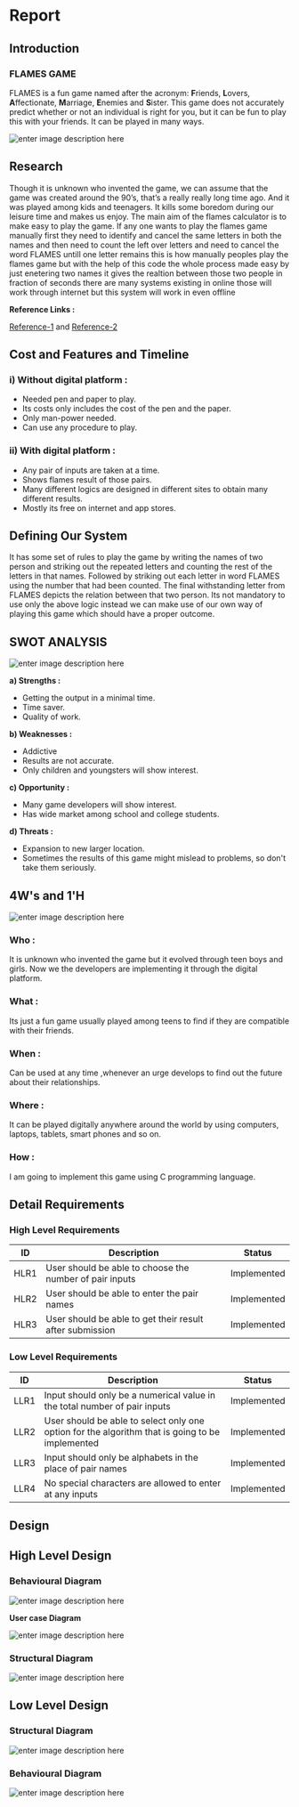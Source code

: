 
# Report
## Introduction
### FLAMES GAME

FLAMES is a fun game named after the acronym: 
**F**riends, **L**overs, **A**ffectionate, **M**arriage, **E**nemies and **S**ister.
This game does not accurately predict whether or not an individual is right for you, but it can be fun to play this with your friends.
It can be played in many ways.

![enter image description here](https://media.geeksforgeeks.org/wp-content/uploads/20210119130038/Screenshot264.png)

## Research
Though it is unknown who invented the game, we can assume that the game was created around the 90’s, that’s a really really long time ago. And it was played among kids and teenagers. It kills some boredom during our leisure time and makes us enjoy.
The main aim of the flames calculator is to make easy to play the game. If any one wants to play the flames game manually first they need to identify and cancel the same letters in both the names and then need to count the left over letters and need to cancel the word FLAMES untill one letter remains this is how manually peoples play the flames game but with the help of this code the whole process made easy by just enetering two names it gives the realtion between those two people in fraction of seconds
there are many systems existing in online those will work through internet but this system will work in even offline

**Reference Links :**

[Reference-1](https://www.kudadam.com/blog/the-flames-game)
and
[Reference-2](https://www.wikihow.com/Play-%22Flame%22)

## Cost and Features and Timeline
### i) Without digital platform :
 - Needed pen and paper to play.
 - Its costs only includes the cost of the pen and the paper. 
 - Only man-power needed.
 - Can use any procedure to play.
### ii) With digital platform :
 - Any pair of inputs are taken at a time.
 - Shows flames result of those pairs.
 - Many different logics are designed in different sites to obtain many different results.
 - Mostly its free on internet and app stores.
## Defining Our System
It has some set of rules to play the game by writing the names of two person and striking out the repeated letters and counting the rest of the letters in that names. Followed by striking out each letter in word FLAMES using the number that had been counted. The final withstanding letter from FLAMES depicts the relation between that two person. 
Its not mandatory to use only the above logic instead we can make use of our own way of playing this game which should have a proper outcome.

## SWOT ANALYSIS
![enter image description here](https://www.rhythmsystems.com/hs-fs/hubfs/iStock-1134293632.jpg?width=325&name=iStock-1134293632.jpg)

**a) Strengths :**
 - Getting the output in a minimal time.
 - Time saver.
 - Quality of work.
 
**b) Weaknesses :**
 - Addictive
 - Results are not accurate.
 - Only children and youngsters will show interest.

**c) Opportunity :**
 - Many game developers will show interest.
 - Has wide market among school and college students.

**d) Threats :**
 - Expansion to new larger location.
 - Sometimes the results of this game might mislead to problems, so don't take them seriously.

## 4W's and 1'H
![enter image description here](https://www.webomates.com/wp-content/uploads/2018/10/software-testing.jpg)
### Who :
It is unknown who invented the game but it evolved through teen boys and girls. Now we the developers are implementing it through the digital platform.

### What :
Its just a fun game usually played among teens to find if they are compatible with their friends.

### When :
Can be used at any time ,whenever an urge develops to find out the future about their relationships.

### Where :
It can be played digitally anywhere around the world by using computers, laptops, tablets, smart phones and so on.

### How :
I am going to implement this game using C programming language.

## Detail Requirements

### High Level Requirements

| ID   	| Description                                                                      	| Status      |
|------	|----------------------------------------------------------------------------------	|-------------|
| HLR1 	| User should be able to choose the number of pair inputs                          	| Implemented |
| HLR2 	| User should be able to enter the pair names                                       | Implemented |
| HLR3 	| User should be able to get their result after submission                         	| Implemented |
### Low Level Requirements
| ID    	| Description                                                                                                 	| Status      |
|-------	|-------------------------------------------------------------------------------------------------------------	|-------------|
| LLR1  	| Input should only be a numerical value in the total number of pair inputs                                   	| Implemented |
| LLR2  	| User should be able to select only one option for the algorithm that is going to be implemented             	| Implemented |
| LLR3  	| Input should only be alphabets in the place of pair names                                                   	| Implemented |
| LLR4  	| No special characters are allowed to enter at any inputs                                                    	| Implemented |

## Design
## High Level Design
### Behavioural Diagram

![enter image description here](https://github.com/ReganJon/M1_Game_FLAMES/blob/main/2_Design/HLD1.png)

**User case Diagram**

![enter image description here](https://github.com/ReganJon/M1_Game_FLAMES/blob/main/2_Design/HLD3.png)

### Structural Diagram

![enter image description here](https://github.com/ReganJon/M1_Game_FLAMES/blob/main/2_Design/HLD2.png)

## Low Level Design
### Structural Diagram

![enter image description here](https://github.com/ReganJon/M1_Game_FLAMES/blob/main/2_Design/LLD1.png)

### Behavioural Diagram

![enter image description here](https://github.com/ReganJon/M1_Game_FLAMES/blob/main/2_Design/LLD2.png)






